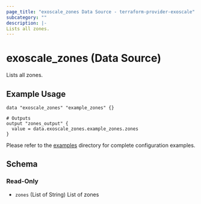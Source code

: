 ```yaml
---
page_title: "exoscale_zones Data Source - terraform-provider-exoscale"
subcategory: ""
description: |-
Lists all zones.
---
```


# exoscale_zones (Data Source)

Lists all zones.

## Example Usage

```hcl
data "exoscale_zones" "example_zones" {}

# Outputs
output "zones_output" {
  value = data.exoscale_zones.example_zones.zones
}
```

Please refer to the [examples](https://github.com/exoscale/terraform-provider-exoscale/tree/master/examples/)
directory for complete configuration examples.

<!-- schema generated by tfplugindocs -->
## Schema

### Read-Only

- `zones` (List of String) List of zones


